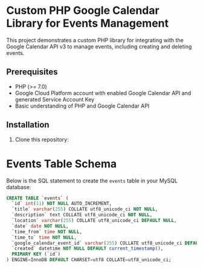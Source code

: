 # Custom PHP Google Calendar Library for Events Management

This project demonstrates a custom PHP library for integrating with the Google Calendar API v3 to manage events, including creating and deleting events.

## Prerequisites

- PHP (>= 7.0)
- Google Cloud Platform account with enabled Google Calendar API and generated Service Account Key
- Basic understanding of PHP and Google Calendar API

## Installation

1. Clone this repository:


# Events Table Schema

Below is the SQL statement to create the `events` table in your MySQL database:

```sql
CREATE TABLE `events` (
  `id` int(11) NOT NULL AUTO_INCREMENT,
  `title` varchar(255) COLLATE utf8_unicode_ci NOT NULL,
  `description` text COLLATE utf8_unicode_ci NOT NULL,
  `location` varchar(255) COLLATE utf8_unicode_ci DEFAULT NULL,
  `date` date NOT NULL,
  `time_from` time NOT NULL,
  `time_to` time NOT NULL,
  `google_calendar_event_id` varchar(255) COLLATE utf8_unicode_ci DEFAULT NULL,
  `created` datetime NOT NULL DEFAULT current_timestamp(),
  PRIMARY KEY (`id`)
) ENGINE=InnoDB DEFAULT CHARSET=utf8 COLLATE=utf8_unicode_ci;
